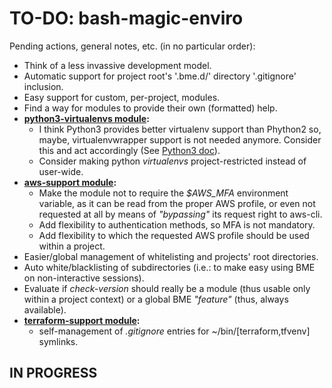 # TO-DO: bash-magic-enviro
Pending actions, general notes, etc. (in no particular order):
* Think of a less invassive development model.
* Automatic support for project root's '.bme.d/' directory '.gitignore' inclusion.
* Easy support for custom, per-project, modules.
* Find a way for modules to provide their own (formatted) help.
* **[python3-virtualenvs module](./src/bash-magic-enviro_modules/python3-virtualenvs.module):**
  * I think Python3 provides better virtualenv support than Phython2 so, maybe, virtualenvwrapper support is not needed anymore.  Consider this and act accordingly (See [Python3 doc](https://docs.python.org/3/library/venv.html)).
  * Consider making python *virtualenvs* project-restricted instead of user-wide.
* **[aws-support module](./src/bash-magic-enviro_modules/aws-support.module):**
  * Make the module not to require the *$AWS_MFA* environment variable, as it can be read from the proper AWS profile, or even not requested at all by means of *"bypassing"* its request right to aws-cli.
  * Add flexibility to authentication methods, so MFA is not mandatory.
  * Add flexibility to which the requested AWS profile should be used within a project.
* Easier/global management of whitelisting and projects' root directories.
* Auto white/blacklisting of subdirectories (i.e.: to make easy using BME on non-interactive sessions).
* Evaluate if *check-version* should really be a module (thus usable only within a project context) or a global BME *"feature"* (thus, always available).
* **[terraform-support module](./src/bash-magic-enviro_modules/aws-support.module):**
  * self-management of *.gitignore* entries for ~/bin/[terraform,tfvenv] symlinks.

## IN PROGRESS
